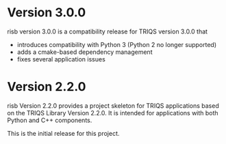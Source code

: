Version 3.0.0
=============

risb version 3.0.0 is a compatibility
release for TRIQS version 3.0.0 that
* introduces compatibility with Python 3 (Python 2 no longer supported)
* adds a cmake-based dependency management
* fixes several application issues


Version 2.2.0
=============

risb Version 2.2.0 provides a project
skeleton for TRIQS applications based on
the TRIQS Library Version 2.2.0.
It is intended for applications with both
Python and C++ components.

This is the initial release for this project.
